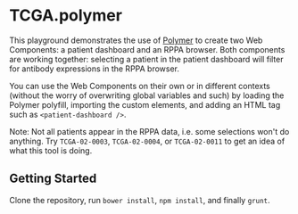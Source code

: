 TCGA.polymer
============

This playground demonstrates the use of [Polymer](http://www.polymer-project.org) to create two Web Components: a patient dashboard and an RPPA browser. Both components are working together: selecting a patient in the patient dashboard will filter for antibody expressions in the RPPA browser.

You can use the Web Components on their own or in different contexts (without the worry of overwriting global variables and such) by loading the Polymer polyfill, importing the custom elements, and adding an HTML tag such as `<patient-dashboard />`.

Note: Not all patients appear in the RPPA data, i.e. some selections won't do anything. Try `TCGA-02-0003`, `TCGA-02-0004`, or `TCGA-02-0011` to get an idea of what this tool is doing.


Getting Started
---------------

Clone the repository, run `bower install`, `npm install`, and finally `grunt`.
